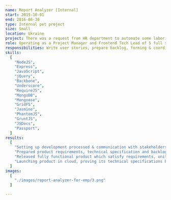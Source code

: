 ```yaml
---
name: Report Analyzer [Internal]
start: 2015-10-01
end: 2016-06-30
type: Internal pet project
size: Small
location: Ukraine
project: There was a request from HR department to automate some laborious manual XLS data processing within Corporate System. Solution consists backend on Node & Express, and frontend REST app built with Backbone, Mongo & Highcharts. App takes XLS as an input and generate charts used at quartently reports.
role: Operating as a Project Manager and Frontend Tech Lead of 5 full stack developers.
responsibilities: Write user stories, prepare backlog, forming & coordinating team, full stack development, stress testing, release,
skills:
  [
    "NodeJS",
    "Express",
    "JavaScript",
    "jQuery",
    "Backbone",
    "Underscore",
    "RequireJS",
    "MongoDB",
    "Mongoose",
    "GridFS",
    "Jasmine",
    "PhantomJS",
    "GruntJS",
    "JSDocs",
    "Passport",
  ]
results:
  [
    "Setting up development processed & communication with stakeholders.",
    "Prepared product requirements, technical specification and backlog in cooperation with stakeholders.",
    "Released fully functional product which satisfy requirements, unit and e2e tests included. Product was developed iteratively, following Scrum best practices & corporate standards.",
    "Launching product in cloud, proving its technical specifications by Stress Testing.",
  ]
images:
  [
    "./images/report-analyzer-for-emp/3.png"
  ]

---
```

